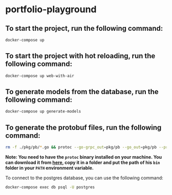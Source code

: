 # portfolio-playground

## To start the project, run the following command:

```bash
docker-compose up
```

## To start the project with hot reloading, run the following command:

```bash
docker-compose up web-with-air
```

## To generate models from the database, run the following command:

```bash
docker-compose up generate-models
```

## To generate the protobuf files, run the following command:

```bash
rm -f ./pkg/pb/*.go && protoc --go-grpc_out=pkg/pb --go_out=pkg/pb --proto_path=proto --go-grpc_opt=paths=source_relative --go_opt=paths=source_relative ./proto/*.proto
```
**Note: You need to have the `protoc` binary installed on your machine. You can download it from [here](https://github.com/protocolbuffers/protobuf/releases/), copy it in a folder and put the path of his `bin` folder in your `PATH` environment variable.**

To connect to the postgres database, you can use the following command:

```bash
docker-compose exec db psql -U postgres
```
